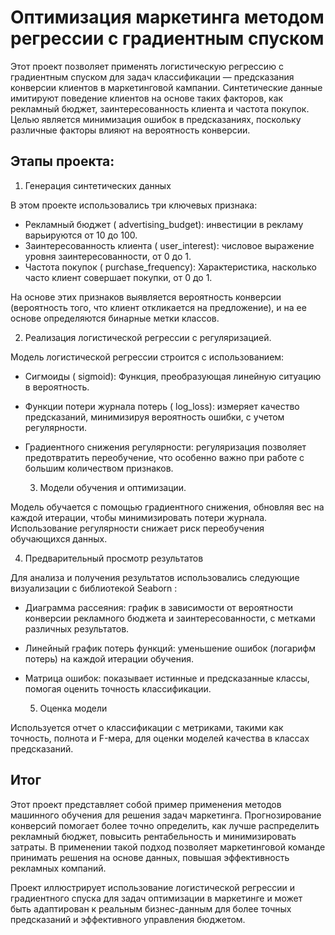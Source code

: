 # Оптимизация маркетинга методом регрессии с градиентным спуском

Этот проект позволяет применять логистическую регрессию с градиентным спуском для задач классификации — предсказания конверсии клиентов в маркетинговой кампании. Синтетические данные имитируют поведение клиентов на основе таких факторов, как рекламный бюджет, заинтересованность клиента и частота покупок. Целью является минимизация ошибок в предсказаниях, поскольку различные факторы влияют на вероятность конверсии.


## Этапы проекта:


1. Генерация синтетических данных
   
   
В этом проекте использовались три ключевых признака:

- Рекламный бюджет ( advertising_budget): инвестиции в рекламу варьируются от 10 до 100.
- Заинтересованность клиента ( user_interest): числовое выражение уровня заинтересованности, от 0 до 1.
- Частота покупок ( purchase_frequency): Характеристика, насколько часто клиент совершает покупки, от 0 до 1.
  
На основе этих признаков выявляется вероятность конверсии (вероятность того, что клиент откликается на предложение), и на ее основе определяются бинарные метки классов.


2. Реализация логистической регрессии с регуляризацией.
   
   
Модель логистической регрессии строится с использованием:

- Сигмоиды ( sigmoid): Функция, преобразующая линейную ситуацию в вероятность.
- Функции потери журнала потерь ( log_loss): измеряет качество предсказаний, минимизируя вероятность ошибки, с учетом регулярности.
- Градиентного снижения регулярности: регуляризация позволяет предотвратить переобучение, что особенно важно при работе с большим количеством признаков.

  
  3. Модели обучения и оптимизации.
     
     
Модель обучается с помощью градиентного снижения, обновляя вес на каждой итерации, чтобы минимизировать потери журнала. Использование регулярности снижает риск переобучения обучающихся данных. 


4. Предварительный просмотр результатов
   
   
Для анализа и получения результатов использовались следующие визуализации с библиотекой Seaborn :

- Диаграмма рассеяния: график в зависимости от вероятности конверсии рекламного бюджета и заинтересованности, с метками различных результатов.
- Линейный график потерь функций: уменьшение ошибок (логарифм потерь) на каждой итерации обучения.
- Матрица ошибок: показывает истинные и предсказанные классы, помогая оценить точность классификации.
  

  5. Оценка модели
     
     
Используется отчет о классификации с метриками, такими как точность, полнота и F-мера, для оценки моделей качества в классах предсказаний.


## Итог

Этот проект представляет собой пример применения методов машинного обучения для решения задач маркетинга. Прогнозирование конверсий помогает более точно определить, как лучше распределить рекламный бюджет, повысить рентабельность и минимизировать затраты. В применении такой подход позволяет маркетинговой команде принимать решения на основе данных, повышая эффективность рекламных компаний.


Проект иллюстрирует использование логистической регрессии и градиентного спуска для задач оптимизации в маркетинге и может быть адаптирован к реальным бизнес-данным для более точных предсказаний и эффективного управления бюджетом.
